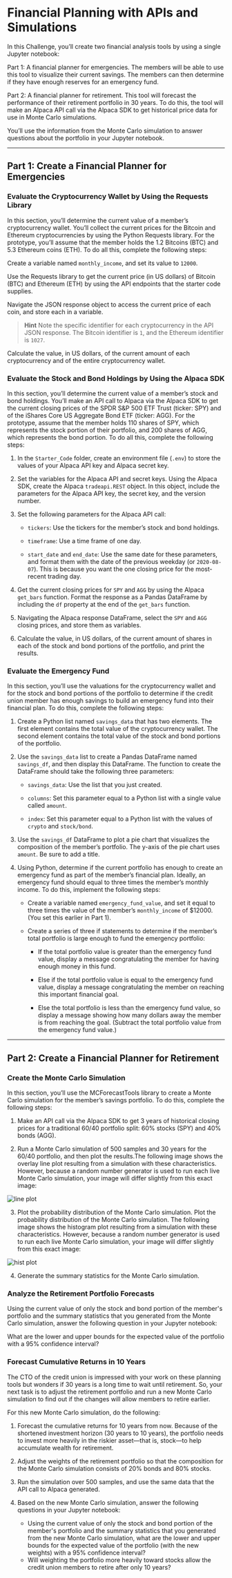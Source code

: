 # **Financial Planning with APIs and Simulations**
In this Challenge, you’ll create two financial analysis tools by using a single Jupyter notebook:

Part 1: A financial planner for emergencies. The members will be able to use this tool to visualize their current savings. The members can then determine if they have enough reserves for an emergency fund.

Part 2: A financial planner for retirement. This tool will forecast the performance of their retirement portfolio in 30 years. To do this, the tool will make an Alpaca API call via the Alpaca SDK to get historical price data for use in Monte Carlo simulations.

You’ll use the information from the Monte Carlo simulation to answer questions about the portfolio in your Jupyter notebook.

---

## Part 1: Create a Financial Planner for Emergencies
### Evaluate the Cryptocurrency Wallet by Using the Requests Library
In this section, you’ll determine the current value of a member’s cryptocurrency wallet. You’ll collect the current prices for the Bitcoin and Ethereum cryptocurrencies by using the Python Requests library. For the prototype, you’ll assume that the member holds the 1.2 Bitcoins (BTC) and 5.3 Ethereum coins (ETH). To do all this, complete the following steps:

Create a variable named ```monthly_income```, and set its value to ```12000```.

Use the Requests library to get the current price (in US dollars) of Bitcoin (BTC) and Ethereum (ETH) by using the API endpoints that the starter code supplies.

Navigate the JSON response object to access the current price of each coin, and store each in a variable.

> **Hint** Note the specific identifier for each cryptocurrency in the API JSON response. The Bitcoin identifier is ```1```, and the Ethereum identifier is ```1027```.

Calculate the value, in US dollars, of the current amount of each cryptocurrency and of the entire cryptocurrency wallet.

### Evaluate the Stock and Bond Holdings by Using the Alpaca SDK
In this section, you’ll determine the current value of a member’s stock and bond holdings. You’ll make an API call to Alpaca via the Alpaca SDK to get the current closing prices of the SPDR S&P 500 ETF Trust (ticker: SPY) and of the iShares Core US Aggregate Bond ETF (ticker: AGG). For the prototype, assume that the member holds 110 shares of SPY, which represents the stock portion of their portfolio, and 200 shares of AGG, which represents the bond portion. To do all this, complete the following steps:

1. In the ```Starter_Code``` folder, create an environment file (```.env```) to store the values of your Alpaca API key and Alpaca secret key.

2. Set the variables for the Alpaca API and secret keys. Using the Alpaca SDK, create the Alpaca ```tradeapi.REST``` object. In this object, include the parameters for the Alpaca API key, the secret key, and the version number.

3. Set the following parameters for the Alpaca API call:

    - ```tickers```: Use the tickers for the member’s stock and bond holdings.

    - ```timeframe```: Use a time frame of one day.

    - ```start_date``` and ```end_date```: Use the same date for these parameters, and format them with the date of the previous weekday (or ```2020-08-07```). This is because you want the one closing price for the most-recent trading day.

4. Get the current closing prices for ```SPY``` and ```AGG``` by using the Alpaca ```get_bars``` function. Format the response as a Pandas DataFrame by including the ```df``` property at the end of the ```get_bars``` function.

5. Navigating the Alpaca response DataFrame, select the ```SPY``` and ```AGG``` closing prices, and store them as variables.

6. Calculate the value, in US dollars, of the current amount of shares in each of the stock and bond portions of the portfolio, and print the results.

### Evaluate the Emergency Fund
In this section, you’ll use the valuations for the cryptocurrency wallet and for the stock and bond portions of the portfolio to determine if the credit union member has enough savings to build an emergency fund into their financial plan. To do this, complete the following steps:

1. Create a Python list named ```savings_data``` that has two elements. The first element contains the total value of the cryptocurrency wallet. The second element contains the total value of the stock and bond portions of the portfolio.

2. Use the ```savings_data``` list to create a Pandas DataFrame named ```savings_df```, and then display this DataFrame. The function to create the DataFrame should take the following three parameters:

    - ```savings_data```: Use the list that you just created.

    - ```columns```: Set this parameter equal to a Python list with a single value called ```amount```.

    - ```index```: Set this parameter equal to a Python list with the values of ```crypto``` and ```stock/bond```.

3. Use the ```savings_df``` DataFrame to plot a pie chart that visualizes the composition of the member’s portfolio. The y-axis of the pie chart uses ```amount```. Be sure to add a title.

4. Using Python, determine if the current portfolio has enough to create an emergency fund as part of the member’s financial plan. Ideally, an emergency fund should equal to three times the member’s monthly income. To do this, implement the following steps:

    - Create a variable named ```emergency_fund_value```, and set it equal to three times the value of the member’s ```monthly_income``` of $12000. (You set this earlier in Part 1).

    - Create a series of three if statements to determine if the member’s total portfolio is large enough to fund the emergency portfolio:

        - If the total portfolio value is greater than the emergency fund value, display a message congratulating the member for having enough money in this fund.

        - Else if the total portfolio value is equal to the emergency fund value, display a message congratulating the member on reaching this important financial goal.

        - Else the total portfolio is less than the emergency fund value, so display a message showing how many dollars away the member is from reaching the goal. (Subtract the total portfolio value from the emergency fund value.)

---

## Part 2: Create a Financial Planner for Retirement
### Create the Monte Carlo Simulation
In this section, you’ll use the MCForecastTools library to create a Monte Carlo simulation for the member’s savings portfolio. To do this, complete the following steps:

1. Make an API call via the Alpaca SDK to get 3 years of historical closing prices for a traditional 60/40 portfolio split: 60% stocks (SPY) and 40% bonds (AGG).

2. Run a Monte Carlo simulation of 500 samples and 30 years for the 60/40 portfolio, and then plot the results.The following image shows the overlay line plot resulting from a simulation with these characteristics. However, because a random number generator is used to run each live Monte Carlo simulation, your image will differ slightly from this exact image:

![line plot](Starter_code/images/5-4-monte-carlo-line-plot.png)

3. Plot the probability distribution of the Monte Carlo simulation. Plot the probability distribution of the Monte Carlo simulation. The following image shows the histogram plot resulting from a simulation with these characteristics. However, because a random number generator is used to run each live Monte Carlo simulation, your image will differ slightly from this exact image:

![hist plot](Starter_code/images/5-4-monte-carlo-histogram-plot.png)

4. Generate the summary statistics for the Monte Carlo simulation.

### Analyze the Retirement Portfolio Forecasts
Using the current value of only the stock and bond portion of the member's portfolio and the summary statistics that you generated from the Monte Carlo simulation, answer the following question in your Jupyter notebook:

What are the lower and upper bounds for the expected value of the portfolio with a 95% confidence interval?

### Forecast Cumulative Returns in 10 Years
The CTO of the credit union is impressed with your work on these planning tools but wonders if 30 years is a long time to wait until retirement. So, your next task is to adjust the retirement portfolio and run a new Monte Carlo simulation to find out if the changes will allow members to retire earlier.

For this new Monte Carlo simulation, do the following:

1. Forecast the cumulative returns for 10 years from now. Because of the shortened investment horizon (30 years to 10 years), the portfolio needs to invest more heavily in the riskier asset—that is, stock—to help accumulate wealth for retirement.

2. Adjust the weights of the retirement portfolio so that the composition for the Monte Carlo simulation consists of 20% bonds and 80% stocks.

3. Run the simulation over 500 samples, and use the same data that the API call to Alpaca generated.

4. Based on the new Monte Carlo simulation, answer the following questions in your Jupyter notebook:

    - Using the current value of only the stock and bond portion of the member's portfolio and the summary statistics that you generated from the new Monte Carlo simulation, what are the lower and upper bounds for the expected value of the portfolio (with the new weights) with a 95% confidence interval?
    - Will weighting the portfolio more heavily toward stocks allow the credit union members to retire after only 10 years?         
          
          


